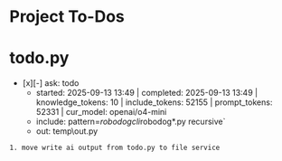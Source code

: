 # Project To-Dos


# todo.py
- [x][-] ask: todo
  - started: 2025-09-13 13:49 | completed: 2025-09-13 13:49 | knowledge_tokens: 10 | include_tokens: 52155 | prompt_tokens: 52331 | cur_model: openai/o4-mini
  - include: pattern=*robodogcli*robodog*.py  recursive`
  - out:  temp\out.py
```knowledge
1. move write ai output from todo.py to file service
```

